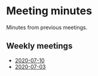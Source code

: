 # Meeting minutes

Minutes from previous meetings.

## Weekly meetings

* [2020-07-10](weekly-2020-07-10.md)
* [2020-07-03](weekly-2020-07-03.md)
